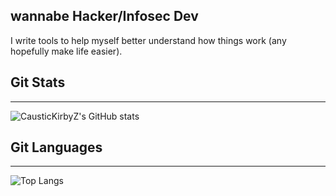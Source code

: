 ## wannabe Hacker/Infosec Dev
I write tools to help myself better understand how things work (any hopefully make life easier).


## Git Stats
---
![CausticKirbyZ's GitHub stats](https://github-readme-stats.vercel.app/api?username=CausticKirbyZ&theme=radical)

## Git Languages
---
![Top Langs](https://github-readme-stats.vercel.app/api/top-langs/?username=CausticKirbyZ&theme=radical&hide=Roff)



